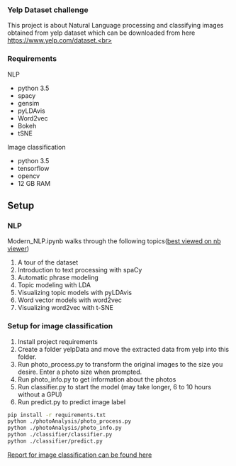 ### Yelp Dataset challenge
This project is about Natural Language processing and classifying images obtained from yelp dataset which can be downloaded from here https://www.yelp.com/dataset.<br>

### Requirements
NLP
* python 3.5
* spacy
* gensim
* pyLDAvis
* Word2vec
* Bokeh
* tSNE

Image classification
* python 3.5
* tensorflow
* opencv
* 12 GB RAM

## Setup
### NLP
Modern_NLP.ipynb walks through the following topics(<a href="http://nbviewer.jupyter.org/github/naveenrc/YelpChallenge/blob/07f275a4d1a1841dc1141a475fa168edd225b800/Modern_NLP.ipynb">best viewed on nb viewer</a>)
1. A tour of the dataset
2. Introduction to text processing with spaCy
3. Automatic phrase modeling
4. Topic modeling with LDA
5. Visualizing topic models with pyLDAvis
6. Word vector models with word2vec
7. Visualizing word2vec with t-SNE


### Setup for image classification
1. Install project requirements
2. Create a folder yelpData and move the extracted data from yelp into this folder.
3. Run photo_process.py to transform the original images to the size you desire. Enter a photo size when prompted.
4. Run photo_info.py to get information about the photos
5. Run classifier.py to start the model (may take longer, 6 to 10 hours without a GPU)
6. Run predict.py to predict image label
```bash
pip install -r requirements.txt
python ./photoAnalysis/photo_process.py
python ./photoAnalysis/photo_info.py
python ./classifier/classifier.py
python ./classifier/predict.py
```

<a href="https://drive.google.com/file/d/0BypHvhe9eW_KcWFDa3pyZlNJams/view?usp=sharing">Report for image classification can be found here</a>
